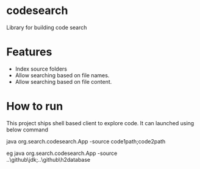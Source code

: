 # codesearch 
Library for building code search

# Features

- Index source folders
- Allow searching based on file names.
- Allow searching based on file content.


# How to run
This project ships shell based client to explore code. It can launched using below command

java org.search.codesearch.App -source code1path;code2path

eg 
java org.search.codesearch.App -source ..\github\jdk;..\github\h2database